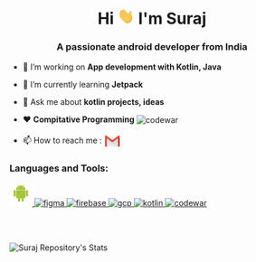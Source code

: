 <h1 align="center">Hi <img src="Hi.gif" width="30px"> I'm Suraj</h1>
<h3 align="center">A passionate android developer from India</h3>


- 🔭 I’m working on **App development with Kotlin, Java**

- 🌱 I’m currently learning **Jetpack**

- 💬 Ask me about **kotlin projects, ideas**

- :heart: **Compitative Programming** <img src="https://www.codewars.com/users/suraj_2/badges/large" alt="codewar" width="40" height="40" align="center"/>

- 📫 How to reach me : <a href="mailto:king007suraj@gmail.com" target="blank"><img align="center" src="gmail.svg" alt="Gmail" height="30" width="30" /></a>





<p align="left">
</p>

<h3 align="left">Languages and Tools:</h3>
<p align="left"> <a href="https://developer.android.com" target="_blank" rel="noreferrer"> <img src="https://raw.githubusercontent.com/devicons/devicon/master/icons/android/android-original-wordmark.svg" alt="android" width="40" height="40"/> </a> <a href="https://www.figma.com/" target="_blank" rel="noreferrer"> <img src="https://www.vectorlogo.zone/logos/figma/figma-icon.svg" alt="figma" width="40" height="40"/> </a> <a href="https://firebase.google.com/" target="_blank" rel="noreferrer"> <img src="https://www.vectorlogo.zone/logos/firebase/firebase-icon.svg" alt="firebase" width="40" height="40"/> </a> <a href="https://cloud.google.com" target="_blank" rel="noreferrer"> <img src="https://www.vectorlogo.zone/logos/google_cloud/google_cloud-icon.svg" alt="gcp" width="40" height="40"/> </a>  <a href="https://kotlinlang.org" target="_blank" rel="noreferrer">  <img src="https://www.vectorlogo.zone/logos/kotlinlang/kotlinlang-icon.svg" alt="kotlin" width="40" height="40"/> </a> <a href="https://www.codewars.com/users/suraj_2" target="_blank" rel="noreferrer"> <img src="https://www.codewars.com/packs/assets/logo.61192cf7.svg" alt="codewar" width="40" height="40"/> </a></p> </br></br>

![Suraj Repository's Stats](https://github-readme-stats.vercel.app/api?username=Suraj820&theme=nord&show_icons=true) 
